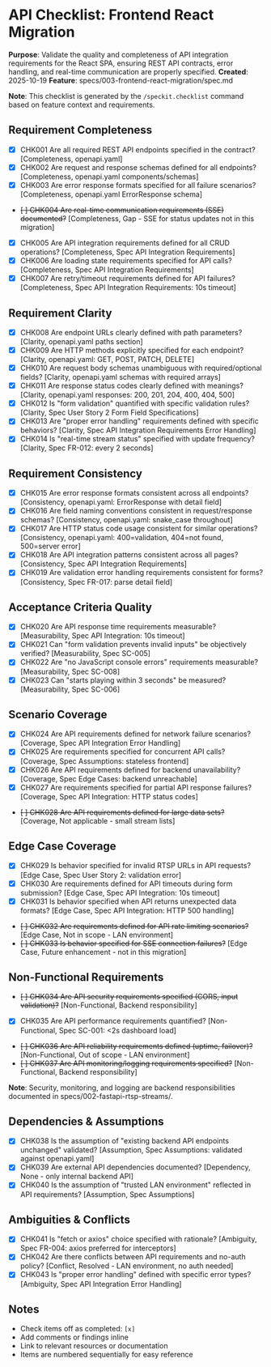 # API Checklist: Frontend React Migration

**Purpose**: Validate the quality and completeness of API integration requirements for the React SPA, ensuring REST API contracts, error handling, and real-time communication are properly specified.
**Created**: 2025-10-19
**Feature**: specs/003-frontend-react-migration/spec.md

**Note**: This checklist is generated by the `/speckit.checklist` command based on feature context and requirements.

## Requirement Completeness

- [x] CHK001 Are all required REST API endpoints specified in the contract? [Completeness, openapi.yaml]
- [x] CHK002 Are request and response schemas defined for all endpoints? [Completeness, openapi.yaml components/schemas]
- [x] CHK003 Are error response formats specified for all failure scenarios? [Completeness, openapi.yaml ErrorResponse schema]
- ~~[ ] CHK004 Are real-time communication requirements (SSE) documented?~~ [Completeness, Gap - SSE for status updates not in this migration]
- [x] CHK005 Are API integration requirements defined for all CRUD operations? [Completeness, Spec API Integration Requirements]
- [x] CHK006 Are loading state requirements specified for API calls? [Completeness, Spec API Integration Requirements]
- [x] CHK007 Are retry/timeout requirements defined for API failures? [Completeness, Spec API Integration Requirements: 10s timeout]

## Requirement Clarity

- [x] CHK008 Are endpoint URLs clearly defined with path parameters? [Clarity, openapi.yaml paths section]
- [x] CHK009 Are HTTP methods explicitly specified for each endpoint? [Clarity, openapi.yaml: GET, POST, PATCH, DELETE]
- [x] CHK010 Are request body schemas unambiguous with required/optional fields? [Clarity, openapi.yaml schemas with required arrays]
- [x] CHK011 Are response status codes clearly defined with meanings? [Clarity, openapi.yaml responses: 200, 201, 204, 400, 404, 500]
- [x] CHK012 Is "form validation" quantified with specific validation rules? [Clarity, Spec User Story 2 Form Field Specifications]
- [x] CHK013 Are "proper error handling" requirements defined with specific behaviors? [Clarity, Spec API Integration Requirements Error Handling]
- [x] CHK014 Is "real-time stream status" specified with update frequency? [Clarity, Spec FR-012: every 2 seconds]

## Requirement Consistency

- [x] CHK015 Are error response formats consistent across all endpoints? [Consistency, openapi.yaml: ErrorResponse with detail field]
- [x] CHK016 Are field naming conventions consistent in request/response schemas? [Consistency, openapi.yaml: snake_case throughout]
- [x] CHK017 Are HTTP status code usage consistent for similar operations? [Consistency, openapi.yaml: 400=validation, 404=not found, 500=server error]
- [x] CHK018 Are API integration patterns consistent across all pages? [Consistency, Spec API Integration Requirements]
- [x] CHK019 Are validation error handling requirements consistent for forms? [Consistency, Spec FR-017: parse detail field]

## Acceptance Criteria Quality

- [x] CHK020 Are API response time requirements measurable? [Measurability, Spec API Integration: 10s timeout]
- [x] CHK021 Can "form validation prevents invalid inputs" be objectively verified? [Measurability, Spec SC-005]
- [x] CHK022 Are "no JavaScript console errors" requirements measurable? [Measurability, Spec SC-008]
- [x] CHK023 Can "starts playing within 3 seconds" be measured? [Measurability, Spec SC-006]

## Scenario Coverage

- [x] CHK024 Are API requirements defined for network failure scenarios? [Coverage, Spec API Integration Error Handling]
- [x] CHK025 Are requirements specified for concurrent API calls? [Coverage, Spec Assumptions: stateless frontend]
- [x] CHK026 Are API requirements defined for backend unavailability? [Coverage, Spec Edge Cases: backend unreachable]
- [x] CHK027 Are requirements specified for partial API response failures? [Coverage, Spec API Integration: HTTP status codes]
- ~~[ ] CHK028 Are API requirements defined for large data sets?~~ [Coverage, Not applicable - small stream lists]

## Edge Case Coverage

- [x] CHK029 Is behavior specified for invalid RTSP URLs in API requests? [Edge Case, Spec User Story 2: validation error]
- [x] CHK030 Are requirements defined for API timeouts during form submission? [Edge Case, Spec API Integration: 10s timeout]
- [x] CHK031 Is behavior specified when API returns unexpected data formats? [Edge Case, Spec API Integration: HTTP 500 handling]
- ~~[ ] CHK032 Are requirements defined for API rate limiting scenarios?~~ [Edge Case, Not in scope - LAN environment]
- ~~[ ] CHK033 Is behavior specified for SSE connection failures?~~ [Edge Case, Future enhancement - not in this migration]

## Non-Functional Requirements

- ~~[ ] CHK034 Are API security requirements specified (CORS, input validation)?~~ [Non-Functional, Backend responsibility]
- [x] CHK035 Are API performance requirements quantified? [Non-Functional, Spec SC-001: <2s dashboard load]
- ~~[ ] CHK036 Are API reliability requirements defined (uptime, failover)?~~ [Non-Functional, Out of scope - LAN environment]
- ~~[ ] CHK037 Are API monitoring/logging requirements specified?~~ [Non-Functional, Backend responsibility]

**Note**: Security, monitoring, and logging are backend responsibilities documented in specs/002-fastapi-rtsp-streams/.

## Dependencies & Assumptions

- [x] CHK038 Is the assumption of "existing backend API endpoints unchanged" validated? [Assumption, Spec Assumptions: validated against openapi.yaml]
- [x] CHK039 Are external API dependencies documented? [Dependency, None - only internal backend API]
- [x] CHK040 Is the assumption of "trusted LAN environment" reflected in API requirements? [Assumption, Spec Assumptions]

## Ambiguities & Conflicts

- [x] CHK041 Is "fetch or axios" choice specified with rationale? [Ambiguity, Spec FR-004: axios preferred for interceptors]
- [x] CHK042 Are there conflicts between API requirements and no-auth policy? [Conflict, Resolved - LAN environment, no auth needed]
- [x] CHK043 Is "proper error handling" defined with specific error types? [Ambiguity, Spec API Integration Error Handling]

## Notes

- Check items off as completed: `[x]`
- Add comments or findings inline
- Link to relevant resources or documentation
- Items are numbered sequentially for easy reference